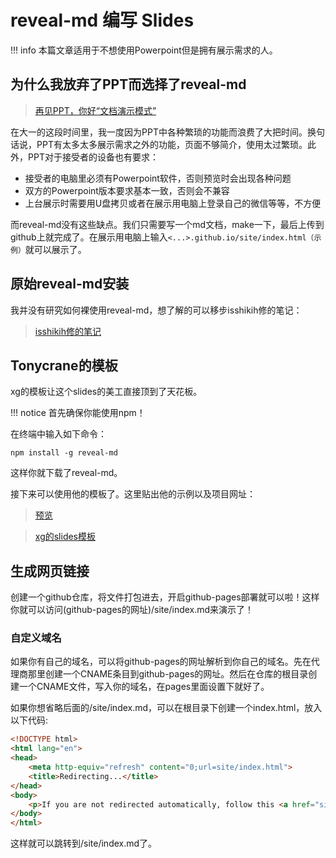 # reveal-md 编写 Slides

!!! info
    本篇文章适用于不想使用Powerpoint但是拥有展示需求的人。

## 为什么我放弃了PPT而选择了reveal-md

> [再见PPT，你好“文档演示模式”](https://www.yuque.com/yuque/blog/nxe6vv?view=doc_embed)

在大一的这段时间里，我一度因为PPT中各种繁琐的功能而浪费了大把时间。换句话说，PPT有太多太多展示需求之外的功能，页面不够简介，使用太过繁琐。此外，PPT对于接受者的设备也有要求：

- 接受者的电脑里必须有Powerpoint软件，否则预览时会出现各种问题
- 双方的Powerpoint版本要求基本一致，否则会不兼容
- 上台展示时需要用U盘拷贝或者在展示用电脑上登录自己的微信等等，不方便

而reveal-md没有这些缺点。我们只需要写一个md文档，make一下，最后上传到github上就完成了。在展示用电脑上输入`<...>.github.io/site/index.html（示例）`就可以展示了。

## 原始reveal-md安装

我并没有研究如何裸使用reveal-md，想了解的可以移步isshikih修的笔记：
> [isshikih修的笔记](https://note.isshikih.top/others/reveal-md2Slides/#%E5%AE%89%E8%A3%85%E4%B8%8E%E6%BC%94%E7%A4%BA)

## Tonycrane的模板

xg的模板让这个slides的美工直接顶到了天花板。

!!! notice
    首先确保你能使用npm！

在终端中输入如下命令：
```shell
npm install -g reveal-md
```
这样你就下载了reveal-md。

接下来可以使用他的模板了。这里贴出他的示例以及项目网址：

>[预览](https://slides.tonycrane.cc/RevealmdTemplate)

>[xg的slides模板](https://github.com/TonyCrane/slide-template)

## 生成网页链接

创建一个github仓库，将文件打包进去，开启github-pages部署就可以啦！这样你就可以访问(github-pages的网址)/site/index.md来演示了！

### 自定义域名
如果你有自己的域名，可以将github-pages的网址解析到你自己的域名。先在代理商那里创建一个CNAME条目到github-pages的网址。然后在仓库的根目录创建一个CNAME文件，写入你的域名，在pages里面设置下就好了。

如果你想省略后面的/site/index.md，可以在根目录下创建一个index.html，放入以下代码:

```html
<!DOCTYPE html>
<html lang="en">
<head>
    <meta http-equiv="refresh" content="0;url=site/index.html">
    <title>Redirecting...</title>
</head>
<body>
    <p>If you are not redirected automatically, follow this <a href="site/index.html">link to site/index.html</a>.</p>
</body>
</html>
```
这样就可以跳转到/site/index.md了。